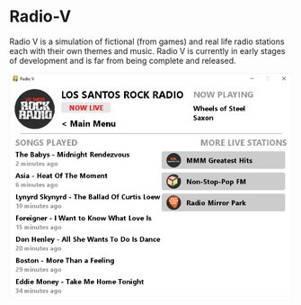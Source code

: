 # Radio-V
Radio V is a simulation of fictional (from games) and real life radio stations each with their own themes and music. Radio V is currently in early stages of development and is far from being complete and released.

![alt text](https://github.com/Nuzza/Radio-V/blob/master/Images/Los%20Santos%20Rock%20Radio.png?raw=true)
